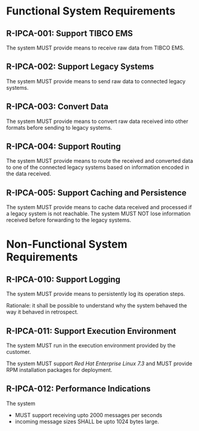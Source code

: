 # Functional System Requirements

## R-IPCA-001: Support TIBCO EMS
The system MUST provide means to receive raw data from TIBCO EMS.

## R-IPCA-002: Support Legacy Systems
The system MUST provide means to send raw data to connected legacy systems.

## R-IPCA-003: Convert Data
The system MUST provide means to convert raw data received into other formats before sending to legacy systems.

## R-IPCA-004: Support Routing
The system MUST provide means to route the received and converted data to one of the connected legacy systems based on information encoded in the data received.

## R-IPCA-005: Support Caching and Persistence
The system MUST provide means to cache data received and processed if a legacy system is not reachable. The system MUST NOT lose information received before forwarding to the legacy systems.


# Non-Functional System Requirements

## R-IPCA-010: Support Logging
The system MUST provide means to persistently log its operation steps.

Rationale: it shall be possible to understand why the system behaved the way it behaved in retrospect.

## R-IPCA-011: Support Execution Environment
The system MUST run in the execution environment provided by the customer.

The system MUST support _Red Hat Enterprise Linux 7.3_ and MUST provide RPM installation packages for deployment.

## R-IPCA-012: Performance Indications
The system 

- MUST support receiving upto 2000 messages per seconds
- incoming message sizes SHALL be upto 1024 bytes large.
